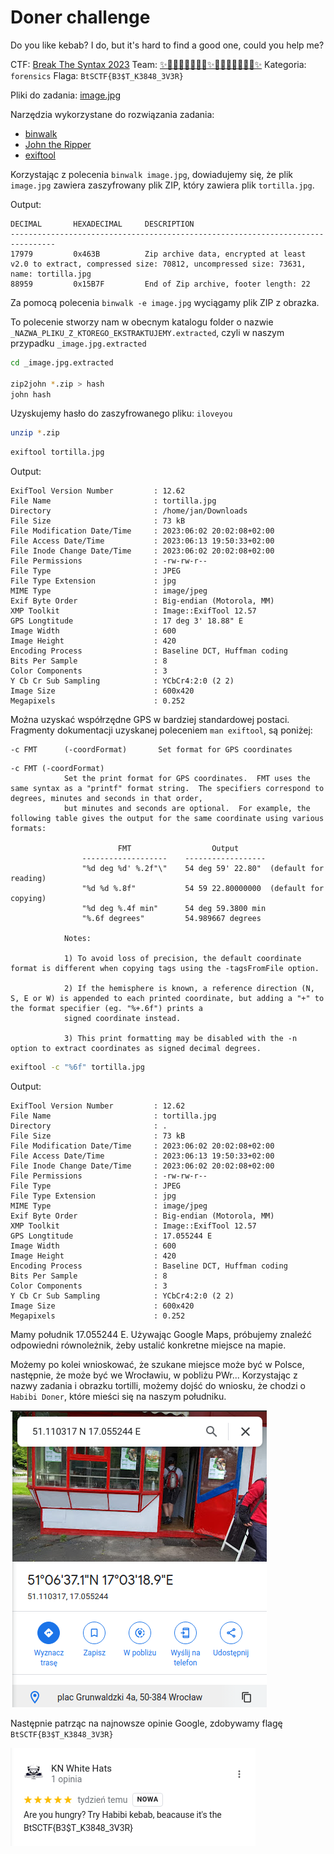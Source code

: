 # Doner challenge

Do you like kebab? I do, but it's hard to find a good one, could you help me?

CTF: [Break The Syntax 2023](https://ctftime.org/event/1940/)
Team: [✨🌟💖💎🦄💎💖🌟✨🌟💖💎🦄💎💖🌟✨](https://ctftime.org/team/231415)
Kategoria: `forensics`
Flaga: `BtSCTF{B3$T_K3848_3V3R}`

Pliki do zadania: [image.jpg](./image.jpg)

Narzędzia wykorzystane do rozwiązania zadania:
* [binwalk](https://github.com/ReFirmLabs/binwalk)
* [John the Ripper](https://github.com/openwall/john)
* [exiftool](https://exiftool.org/)

Korzystając z polecenia `binwalk image.jpg`, dowiadujemy się, że plik `image.jpg` zawiera zaszyfrowany plik ZIP, który zawiera plik `tortilla.jpg`.

Output:
```
DECIMAL       HEXADECIMAL     DESCRIPTION
--------------------------------------------------------------------------------
17979         0x463B          Zip archive data, encrypted at least v2.0 to extract, compressed size: 70812, uncompressed size: 73631, name: tortilla.jpg
88959         0x15B7F         End of Zip archive, footer length: 22
```

Za pomocą polecenia `binwalk -e image.jpg` wyciągamy plik ZIP z obrazka.

To polecenie stworzy nam w obecnym katalogu folder o nazwie `_NAZWA_PLIKU_Z_KTOREGO_EKSTRAKTUJEMY.extracted`, czyli w naszym przypadku `_image.jpg.extracted`

```bash
cd _image.jpg.extracted

zip2john *.zip > hash
john hash
```

Uzyskujemy hasło do zaszyfrowanego pliku: `iloveyou`

```bash
unzip *.zip
```

```bash
exiftool tortilla.jpg
```

Output:
```
ExifTool Version Number         : 12.62
File Name                       : tortilla.jpg
Directory                       : /home/jan/Downloads
File Size                       : 73 kB
File Modification Date/Time     : 2023:06:02 20:02:08+02:00
File Access Date/Time           : 2023:06:13 19:50:33+02:00
File Inode Change Date/Time     : 2023:06:02 20:02:08+02:00
File Permissions                : -rw-rw-r--
File Type                       : JPEG
File Type Extension             : jpg
MIME Type                       : image/jpeg
Exif Byte Order                 : Big-endian (Motorola, MM)
XMP Toolkit                     : Image::ExifTool 12.57
GPS Longtitude                  : 17 deg 3' 18.88" E
Image Width                     : 600
Image Height                    : 420
Encoding Process                : Baseline DCT, Huffman coding
Bits Per Sample                 : 8
Color Components                : 3
Y Cb Cr Sub Sampling            : YCbCr4:2:0 (2 2)
Image Size                      : 600x420
Megapixels                      : 0.252
```

Można uzyskać współrzędne GPS w bardziej standardowej postaci. Fragmenty dokumentacji uzyskanej poleceniem `man exiftool`, są poniżej:

```
-c FMT      (-coordFormat)       Set format for GPS coordinates
```

```
-c FMT (-coordFormat)
            Set the print format for GPS coordinates.  FMT uses the same syntax as a "printf" format string.  The specifiers correspond to degrees, minutes and seconds in that order,
            but minutes and seconds are optional.  For example, the following table gives the output for the same coordinate using various formats:

                        FMT                  Output
                -------------------    ------------------
                "%d deg %d' %.2f"\"    54 deg 59' 22.80"  (default for reading)
                "%d %d %.8f"           54 59 22.80000000  (default for copying)
                "%d deg %.4f min"      54 deg 59.3800 min
                "%.6f degrees"         54.989667 degrees

            Notes:

            1) To avoid loss of precision, the default coordinate format is different when copying tags using the -tagsFromFile option.

            2) If the hemisphere is known, a reference direction (N, S, E or W) is appended to each printed coordinate, but adding a "+" to the format specifier (eg. "%+.6f") prints a
            signed coordinate instead.

            3) This print formatting may be disabled with the -n option to extract coordinates as signed decimal degrees.
```

```bash
exiftool -c "%6f" tortilla.jpg
```

Output:
```
ExifTool Version Number         : 12.62
File Name                       : tortilla.jpg
Directory                       : .
File Size                       : 73 kB
File Modification Date/Time     : 2023:06:02 20:02:08+02:00
File Access Date/Time           : 2023:06:13 19:50:33+02:00
File Inode Change Date/Time     : 2023:06:02 20:02:08+02:00
File Permissions                : -rw-rw-r--
File Type                       : JPEG
File Type Extension             : jpg
MIME Type                       : image/jpeg
Exif Byte Order                 : Big-endian (Motorola, MM)
XMP Toolkit                     : Image::ExifTool 12.57
GPS Longtitude                  : 17.055244 E
Image Width                     : 600
Image Height                    : 420
Encoding Process                : Baseline DCT, Huffman coding
Bits Per Sample                 : 8
Color Components                : 3
Y Cb Cr Sub Sampling            : YCbCr4:2:0 (2 2)
Image Size                      : 600x420
Megapixels                      : 0.252
```

Mamy południk $17.055244 \text{ E}$. Używając Google Maps, próbujemy znaleźć odpowiedni równoleżnik, żeby ustalić konkretne miejsce na mapie.

Możemy po kolei wnioskować, że szukane miejsce może być w Polsce, następnie, że może być we Wrocławiu, w pobliżu PWr... Korzystając z nazwy zadania i obrazku tortilli, możemy dojść do wniosku, że chodzi o `Habibi Doner`, które mieści się na naszym południku.

![](GPS%20Coordinates.png)

Następnie patrząc na najnowsze opinie Google, zdobywamy flagę `BtSCTF{B3$T_K3848_3V3R}`

![](Google%20Review.png)
